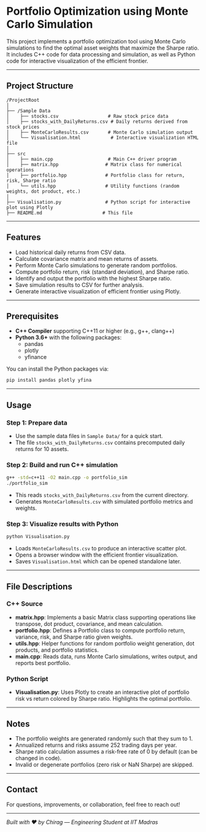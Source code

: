 
# Portfolio Optimization using Monte Carlo Simulation

This project implements a portfolio optimization tool using Monte Carlo simulations to find the optimal asset weights that maximize the Sharpe ratio. It includes C++ code for data processing and simulation, as well as Python code for interactive visualization of the efficient frontier.

---

## Project Structure

```
/ProjectRoot
│
├── /Sample Data
│    ├── stocks.csv                  # Raw stock price data
│    ├── stocks_with_DailyReturns.csv # Daily returns derived from stock prices
│    ├── MonteCarloResults.csv       # Monte Carlo simulation output
│    └── Visualisation.html           # Interactive visualization HTML file
│
├── src
│    ├── main.cpp                    # Main C++ driver program
│    ├── matrix.hpp                 # Matrix class for numerical operations
│    ├── portfolio.hpp              # Portfolio class for return, risk, Sharpe ratio
│    └── utils.hpp                  # Utility functions (random weights, dot product, etc.)
│
├── Visualisation.py                # Python script for interactive plot using Plotly
├── README.md                      # This file
```

---

## Features

- Load historical daily returns from CSV data.
- Calculate covariance matrix and mean returns of assets.
- Perform Monte Carlo simulations to generate random portfolios.
- Compute portfolio return, risk (standard deviation), and Sharpe ratio.
- Identify and output the portfolio with the highest Sharpe ratio.
- Save simulation results to CSV for further analysis.
- Generate interactive visualization of efficient frontier using Plotly.

---

## Prerequisites

- **C++ Compiler** supporting C++11 or higher (e.g., g++, clang++)
- **Python 3.6+** with the following packages:
  - pandas
  - plotly
  - yfinance

You can install the Python packages via:

```bash
pip install pandas plotly yfina
```

---

## Usage

### Step 1: Prepare data

- Use the sample data files in `Sample Data/` for a quick start.
- The file `stocks_with_DailyReturns.csv` contains precomputed daily returns for 10 assets.

### Step 2: Build and run C++ simulation

```bash
g++ -std=c++11 -O2 main.cpp -o portfolio_sim
./portfolio_sim
```

- This reads `stocks_with_DailyReturns.csv` from the current directory.
- Generates `MonteCarloResults.csv` with simulated portfolio metrics and weights.

### Step 3: Visualize results with Python

```bash
python Visualisation.py
```

- Loads `MonteCarloResults.csv` to produce an interactive scatter plot.
- Opens a browser window with the efficient frontier visualization.
- Saves `Visualisation.html` which can be opened standalone later.

---

## File Descriptions

### C++ Source

- **matrix.hpp**: Implements a basic Matrix class supporting operations like transpose, dot product, covariance, and mean calculation.
- **portfolio.hpp**: Defines a Portfolio class to compute portfolio return, variance, risk, and Sharpe ratio given weights.
- **utils.hpp**: Helper functions for random portfolio weight generation, dot products, and portfolio statistics.
- **main.cpp**: Reads data, runs Monte Carlo simulations, writes output, and reports best portfolio.

### Python Script

- **Visualisation.py**: Uses Plotly to create an interactive plot of portfolio risk vs return colored by Sharpe ratio. Highlights the optimal portfolio.

---

## Notes

- The portfolio weights are generated randomly such that they sum to 1.
- Annualized returns and risks assume 252 trading days per year.
- Sharpe ratio calculation assumes a risk-free rate of 0 by default (can be changed in code).
- Invalid or degenerate portfolios (zero risk or NaN Sharpe) are skipped.

---

## Contact

For questions, improvements, or collaboration, feel free to reach out!

---

*Built with ❤️ by Chirag — Engineering Student at IIT Madras*

